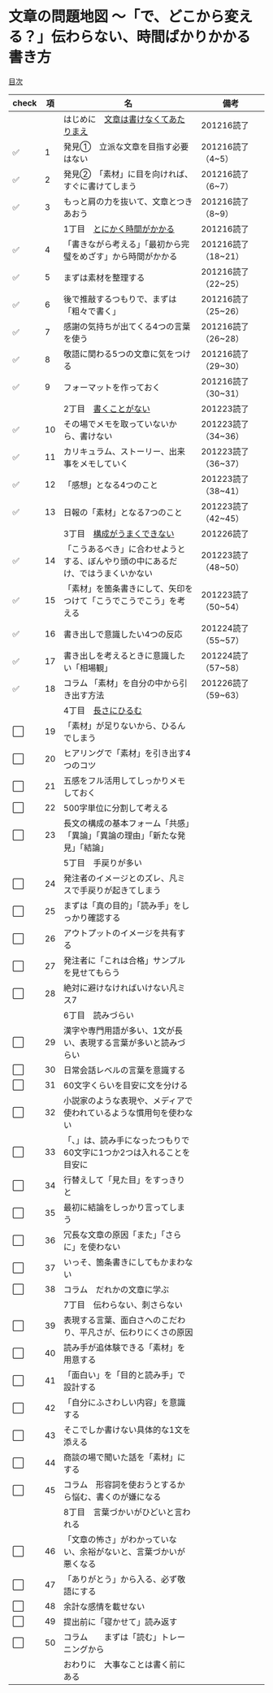 # 文章の問題地図 ～「で、どこから変える？」伝わらない、時間ばかりかかる書き方
[目次](https://gihyo.jp/book/2020/978-4-297-11722-1)

|check|項|名|備考|
|--|--|--|--|
|||はじめに　[文章は書けなくてあたりまえ](0_文章は書けなくてあたりまえ.md)|201216読了|
|:white_check_mark:|1|発見①　立派な文章を目指す必要はない|201216読了（4~5）|
|:white_check_mark:|2|発見②　「素材」に目を向ければ、すぐに書けてしまう|201216読了（6~7）|
|:white_check_mark:|3|もっと肩の力を抜いて、文章とつきあおう|201216読了（8~9）|
|||1丁目　[とにかく時間がかかる](1_とにかく時間がかかる.md)|201216読了|
|:white_check_mark:|4|「書きながら考える」「最初から完璧をめざす」から時間がかかる|201216読了（18~21）|
|:white_check_mark:|5|まずは素材を整理する|201216読了（22~25）|
|:white_check_mark:|6|後で推敲するつもりで、まずは「粗々で書く」|201216読了（25~26）|
|:white_check_mark:|7|感謝の気持ちが出てくる4つの言葉を使う|201216読了（26~28）|
|:white_check_mark:|8|敬語に関わる5つの文章に気をつける|201216読了（29~30）|
|:white_check_mark:|9|フォーマットを作っておく|201216読了（30~31）|
|||2丁目　[書くことがない](2_書くことがない.md)|201223読了|
|:white_check_mark:|10|その場でメモを取っていないから、書けない|201223読了（34~36）|
|:white_check_mark:|11|カリキュラム、ストーリー、出来事をメモしていく|201223読了（36~37）|
|:white_check_mark:|12|「感想」となる4つのこと|201223読了（38~41）|
|:white_check_mark:|13|日報の「素材」となる7つのこと|201223読了（42~45）|
|||3丁目　[構成がうまくできない](3_構成がうまくできない.md)|201226読了|
|:white_check_mark:|14|「こうあるべき」に合わせようとする、ぼんやり頭の中にあるだけ、ではうまくいかない|201223読了（48~50）|
|:white_check_mark:|15|「素材」を箇条書きにして、矢印をつけて「こうでこうでこう」を考える|201223読了（50~54）|
|:white_check_mark:|16|書き出しで意識したい4つの反応|201224読了（55~57）|
|:white_check_mark:|17|書き出しを考えるときに意識したい「相場観」|201224読了（57~58）|
|:white_check_mark:|18|コラム 「素材」を自分の中から引き出す方法|201226読了（59~63）|
|||4丁目　[長さにひるむ](4_長さにひるむ.md)||
|:white_large_square:|19|「素材」が足りないから、ひるんでしまう||
|:white_large_square:|20|ヒアリングで「素材」を引き出す4つのコツ||
|:white_large_square:|21|五感をフル活用してしっかりメモしておく||
|:white_large_square:|22|500字単位に分割して考える||
|:white_large_square:|23|長文の構成の基本フォーム「共感」「異論」「異論の理由」「新たな発見」「結論」||
|||5丁目　手戻りが多い||
|:white_large_square:|24|発注者のイメージとのズレ、凡ミスで手戻りが起きてしまう||
|:white_large_square:|25|まずは「真の目的」「読み手」をしっかり確認する||
|:white_large_square:|26|アウトプットのイメージを共有する||
|:white_large_square:|27|発注者に「これは合格」サンプルを見せてもらう||
|:white_large_square:|28|絶対に避けなければいけない凡ミス7||
|||6丁目　読みづらい||
|:white_large_square:|29|漢字や専門用語が多い、1文が長い、表現する言葉が多いと読みづらい||
|:white_large_square:|30|日常会話レベルの言葉を意識する||
|:white_large_square:|31|60文字くらいを目安に文を分ける||
|:white_large_square:|32|小説家のような表現や、メディアで使われているような慣用句を使わない||
|:white_large_square:|33|「、」は、読み手になったつもりで60文字に1つか2つは入れることを目安に||
|:white_large_square:|34|行替えして「見た目」をすっきりと||
|:white_large_square:|35|最初に結論をしっかり言ってしまう||
|:white_large_square:|36|冗長な文章の原因「また」「さらに」を使わない||
|:white_large_square:|37|いっそ、箇条書きにしてもかまわない||
|:white_large_square:|38|コラム　だれかの文章に学ぶ||
|||7丁目　伝わらない、刺さらない||
|:white_large_square:|39|表現する言葉、面白さへのこだわり、平凡さが、伝わりにくさの原因||
|:white_large_square:|40|読み手が追体験できる「素材」を用意する||
|:white_large_square:|41|「面白い」を「目的と読み手」で設計する||
|:white_large_square:|42|「自分にふさわしい内容」を意識する||
|:white_large_square:|43|そこでしか書けない具体的な1文を添える||
|:white_large_square:|44|商談の場で聞いた話を「素材」にする||
|:white_large_square:|45|コラム　形容詞を使おうとするから悩む、書くのが嫌になる||
|||8丁目　言葉づかいがひどいと言われる||
|:white_large_square:|46|「文章の怖さ」がわかっていない、余裕がないと、言葉づかいが悪くなる||
|:white_large_square:|47|「ありがとう」から入る、必ず敬語にする||
|:white_large_square:|48|余計な感情を載せない||
|:white_large_square:|49|提出前に「寝かせて」読み返す||
|:white_large_square:|50|コラム　　まずは「読む」トレーニングから||
|||おわりに　大事なことは書く前にある||
